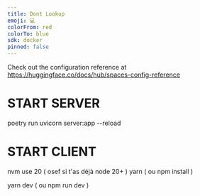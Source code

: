 ```yaml
---
title: Dont Lookup
emoji: 💻
colorFrom: red
colorTo: blue
sdk: docker
pinned: false
---
```


Check out the configuration reference at https://huggingface.co/docs/hub/spaces-config-reference

# START SERVER

poetry run uvicorn server:app --reload

# START CLIENT

nvm use 20 ( osef si t'as déjà node 20+ )
yarn ( ou npm install )

yarn dev ( ou npm run dev )
